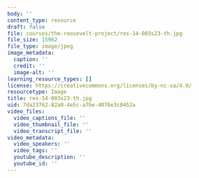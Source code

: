 ```yaml
---
body: ''
content_type: resource
draft: false
file: courses/the-roosevelt-project/res-14-003s23-th.jpg
file_size: 15962
file_type: image/jpeg
image_metadata:
  caption: ''
  credit: ''
  image-alt: ''
learning_resource_types: []
license: https://creativecommons.org/licenses/by-nc-sa/4.0/
resourcetype: Image
title: res-14-003s23-th.jpg
uid: 7da23762-82a0-4e5c-a7be-4076e3c0452a
video_files:
  video_captions_file: ''
  video_thumbnail_file: ''
  video_transcript_file: ''
video_metadata:
  video_speakers: ''
  video_tags: ''
  youtube_description: ''
  youtube_id: ''
---
```

